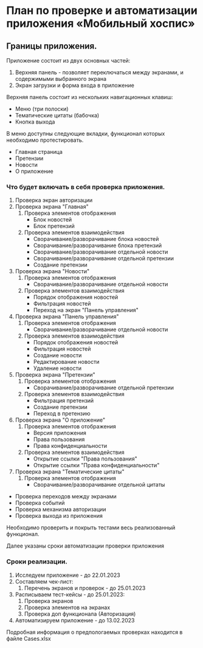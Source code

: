 # План по проверке и автоматизации приложения «Мобильный хоспис»

## Границы приложения.

Приложение состоит из двух основных частей: 

1. Верхняя панель - позволяет переключаться между экранами, и содержимыми выбранного экрана
2. Экран загрузки и форма входа в приложение

Верхняя панель состоит из нескольких навигационных клавиш:

- Меню (три полоски)
- Тематические цитаты (бабочка)
- Кнопка выхода

В меню доступны следующие вкладки, функционал которых необходимо протестировать.

- Главная страница
- Претензии
- Новости
- О приложение

### Что будет включать в себя проверка приложения.

1. Проверка экран авторизации
2. Проверка экрана "Главная"
   1. Проверка элементов отображения
      - Блок новостей
      - Блок претензий
   2. Проверка элементов взаимодействия
      - Сворачивание/разворачивание блока новостей
      - Сворачивание/разворачивание блока претензий
      - Сворачивание/разворачивание отдельной новости
      - Сворачивание/разворачивание отдельной претензии
      - Создание претензии
3. Проверка экрана "Новости"
   1. Проверка элементов отображения
      - Сворачивание/разворачивание отдельной новости
   2. Проверка элементов взаимодействия
      - Порядок отображения новостей
      - Фильтрация новостей
      - Переход на экран "Панель управления"
4. Проверка экрана "Панель управления"
   1. Проверка элементов отображения
      - Сворачивание/разворачивание отдельной новости
   2. Проверка элементов взаимодействия
      - Порядок отображения новостей
      - Фильтрация новостей
      - Создание новости
      - Редактирование новости
      - Удаление новости
5. Проверка экрана "Претензии"
   1. Проверка элементов отображения
      - Сворачивание/разворачивание отдельной претензии
   2. Проверка элементов взаимодействия
      - Фильтрация претензий
      - Создание претензии
      - Переход в претензию
6. Проверка экрана "О приложение"
   1. Проверка элементов отображения
      - Версия приложения
      - Права пользования
      - Права конфиденциальности
   2. Проверка элементов взаимодействия
      - Открытие ссылки "Права пользования"
      - Открытие ссылки "Права конфиденциальности"
7. Проверка экрана "Тематические цитаты"
   1. Проверка элементов отображения
      - Сворачивание/разворачивание отдельной цитаты

- Проверка переходов между экранами
- Проверка событий
- Проверка механизма авторизации
- Проверка выхода из приложения

Необходимо проверить и покрыть тестами весь реализованный функционал.

Далее указаны сроки автоматизации проверки приложения

### Сроки реализации.

1. Исследуем приложение - до 22.01.2023
2. Составляем чек-лист:
   1. Перечень экранов и проверок - до 25.01.2023
3. Расписываем тест-кейсы - до 25.01.2023:
   1. Проверка экранов
   2. Проверка элементов на экранах
   3. Проверка доп функционала (Авторизация)
4. Автоматизируем приложение - до 13.02.2023

Подробная информация о предпологаемых проверках находится в файле Cases.xlsx